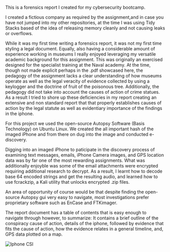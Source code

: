 This is a forensics report I created for my cybersecurity bootcamp.

I created a fictious company as required by the assignment,and in case you have not jumped into my other repositories, at the time I was using Tidy Stacks based of the idea of releasing memory cleanly and not causing leaks or overflows. 

While it was my first time writing a forensics report, it was not my first time styling a legal document. Equally, also having a considerable amount of experience working in museums I really enjoyed leveraging my versatile academic background
for this assignment. This was originally an exercised designed for the specialist training at the Naval academy.  At the time, though not made explicit perhaps in the .pdf showcased here, the pedagogy of the assignment lacks a clear understanding of how museums operate as well as the legal veracity of evidence collected by using a keylogger and the doctrine of fruit of the poisonous tree. Additionally, the pedagogy did not take into account the causes of action of crime statues. As a result I tried to shore up these deficiencies in my report creating an extensive and non standard report that that properly establishes causes of action by the legal statute as well as evidentiary importance of the findings in the iphone.

For this project we used the open-source Autopsy Software (Basis Technology) on Ubuntu Linux. We created the all important hash of the imaged iPhone and from there on dug into the image and conducted e-discovery. 

Digging into an imaged iPhone to paticipate in the discovery process of examining text messages, emails, iPhone Camera images, and GPS location data was by far one of the most rewarding assignments. What was additionally enjoyble was some of the email attachments were encrypted requiring additional research to decrypt. As a result, I learnt how to decode base 64 encoded strings and get the resulting audio, and learned how to use fcrackzip, a Kali utility that unlocks encrypted .zip files.

An area of opportunity of course would be that despite finding the open-source Autopsy gui very easy to navigate, most investigations prefer proprietary software such as EnCase and FTKimager.

The report document has a table of contents that is easy enough to navigate through however, to summarize: It contains a brief outline of the conspiracy cause of action, details of the iphone, followed by evidence that fits the cause of action, how the evidence relates in a general timeline, and, GPS data plotted on a map.

![Iphone CSI](https://github.com/user-attachments/assets/33800f2a-0d98-431f-9445-efd11e9d7d67)
